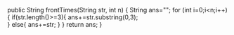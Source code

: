 public String frontTimes(String str, int n) {
   String ans=""; 
   for (int i=0;i<n;i++){
     if(str.length()>=3){
       ans+=str.substring(0,3);  
     } else{
       ans+=str; 
     }
   } 
   return ans; 
}
